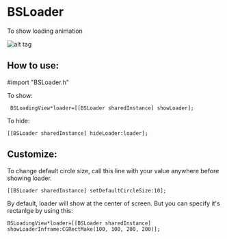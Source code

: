 # BSLoader
To show loading animation

![alt tag](https://user-images.githubusercontent.com/16186934/29066190-e8461b4a-7c47-11e7-85d8-ab329ac53599.png)

## How to use:
#import "BSLoader.h"

To show:
```
 BSLoadingView*loader=[[BSLoader sharedInstance] showLoader];
 ```
 To hide:
 ```
 [[BSLoader sharedInstance] hideLoader:loader];
 ```
## Customize:
To change default circle size, call this line with your value anywhere before showing loader.

```
[[BSLoader sharedInstance] setDefaultCircleSize:10];
```
By default, loader will show at the center of screen. But you can specify it's rectanlge by using this:
```
BSLoadingView*loader=[[BSLoader sharedInstance] showLoaderInframe:CGRectMake(100, 100, 200, 200)];
```

